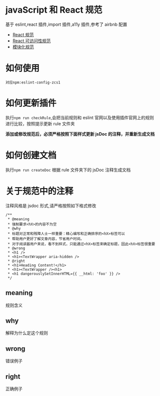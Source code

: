 # javaScript 和 React 规范

基于 eslint,react 插件,import 插件,a11y 插件,参考了 airbnb 配置

- [React 规范](./react.md)
- [React 可访问性规范](./reactAccessbility.md)
- [模块化规范](./imports.md)

# 如何使用

    对应npm:eslint-config-zcs1

# 如何更新插件

执行`npm run checkRule`,会把当前规则和 eslint 官网以及使用插件官网上的规则进行比较，按照提示更新 rule 文件夹

**添加或修改规范后，必须严格按照下面样式更新 jsDoc 的注释，并重新生成文档**

# 如何创建文档

执行`npm run createDoc`
根据 rule 文件夹下的 jsDoc 注释生成文档

# 关于规范中的注释

注释风格是 jsdoc 形式,请严格按照如下格式修改

    /**
     * @meaning
     * 强制要求<hX>的内容不为空
     * @why
     * 标题对正常和残障人士一样重要：精心编写和正确排序的<hX>标签可以
     * 帮助用户更好了解文章内容，节省用户时间。
     * 对于阅读器用户来说，看不到样式，只能通过<hX>标签来确定标题，因此<hX>标签很重要
     * @wrong
     * <h1 />
     * <h1><TextWrapper aria-hidden />
     * @right
     * <h1>Heading Content!</h1>
     * <h1><TextWrapper /><h1>
     * <h1 dangerouslySetInnerHTML={{ __html: 'foo' }} />
     */

## meaning

规则含义

## why

解释为什么定这个规则

## wrong

错误例子

## right

正确例子
